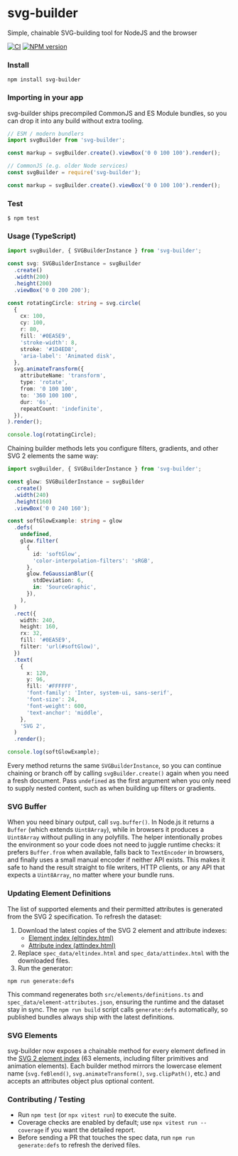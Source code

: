 svg-builder
===========

Simple, chainable SVG-building tool for NodeJS and the browser

[![CI](https://github.com/JoeChapman/svg-builder/actions/workflows/ci.yml/badge.svg)](https://github.com/JoeChapman/svg-builder/actions/workflows/ci.yml)
[![NPM version](https://badge.fury.io/js/svg-builder.svg)](http://badge.fury.io/js/svg-builder)

### Install
```
npm install svg-builder
```

### Importing in your app

svg-builder ships precompiled CommonJS and ES Module bundles, so you can drop it into any build without extra tooling.

```ts
// ESM / modern bundlers
import svgBuilder from 'svg-builder';

const markup = svgBuilder.create().viewBox('0 0 100 100').render();
```

```ts
// CommonJS (e.g. older Node services)
const svgBuilder = require('svg-builder');

const markup = svgBuilder.create().viewBox('0 0 100 100').render();
```

### Test

```
$ npm test
```

### Usage (TypeScript)

```ts
import svgBuilder, { SVGBuilderInstance } from 'svg-builder';

const svg: SVGBuilderInstance = svgBuilder
  .create()
  .width(200)
  .height(200)
  .viewBox('0 0 200 200');

const rotatingCircle: string = svg.circle(
  {
    cx: 100,
    cy: 100,
    r: 80,
    fill: '#0EA5E9',
    'stroke-width': 8,
    stroke: '#1D4ED8',
    'aria-label': 'Animated disk',
  },
  svg.animateTransform({
    attributeName: 'transform',
    type: 'rotate',
    from: '0 100 100',
    to: '360 100 100',
    dur: '6s',
    repeatCount: 'indefinite',
  }),
).render();

console.log(rotatingCircle);
```

Chaining builder methods lets you configure filters, gradients, and other SVG 2 elements the same way:

```ts
import svgBuilder, { SVGBuilderInstance } from 'svg-builder';

const glow: SVGBuilderInstance = svgBuilder
  .create()
  .width(240)
  .height(160)
  .viewBox('0 0 240 160');

const softGlowExample: string = glow
  .defs(
    undefined,
    glow.filter(
      {
        id: 'softGlow',
        'color-interpolation-filters': 'sRGB',
      },
      glow.feGaussianBlur({
        stdDeviation: 6,
        in: 'SourceGraphic',
      }),
    ),
  )
  .rect({
    width: 240,
    height: 160,
    rx: 32,
    fill: '#0EA5E9',
    filter: 'url(#softGlow)',
  })
  .text(
    {
      x: 120,
      y: 96,
      fill: '#FFFFFF',
      'font-family': 'Inter, system-ui, sans-serif',
      'font-size': 24,
      'font-weight': 600,
      'text-anchor': 'middle',
    },
    'SVG 2',
  )
  .render();

console.log(softGlowExample);
```

Every method returns the same `SVGBuilderInstance`, so you can continue chaining or branch off by calling `svgBuilder.create()` again when you need a fresh document.
Pass `undefined` as the first argument when you only need to supply nested content, such as when building up filters or gradients.

### SVG Buffer
When you need binary output, call `svg.buffer()`. In Node.js it returns a `Buffer` (which extends `Uint8Array`), while in browsers it produces a `Uint8Array` without pulling in any polyfills. The helper intentionally probes the environment so your code does not need to juggle runtime checks: it prefers `Buffer.from` when available, falls back to `TextEncoder` in browsers, and finally uses a small manual encoder if neither API exists. This makes it safe to hand the result straight to file writers, HTTP clients, or any API that expects a `Uint8Array`, no matter where your bundle runs.

### Updating Element Definitions
The list of supported elements and their permitted attributes is generated from the SVG 2 specification. To refresh the dataset:
1. Download the latest copies of the SVG 2 element and attribute indexes:
   - [Element index (eltindex.html)](https://www.w3.org/TR/SVG2/eltindex.html)
   - [Attribute index (attindex.html)](https://www.w3.org/TR/SVG2/attindex.html)
2. Replace `spec_data/eltindex.html` and `spec_data/attindex.html` with the downloaded files.
3. Run the generator:

```
npm run generate:defs
```

This command regenerates both `src/elements/definitions.ts` and `spec_data/element-attributes.json`, ensuring the runtime and the dataset stay in sync. The `npm run build` script calls `generate:defs` automatically, so published bundles always ship with the latest definitions.

### SVG Elements
svg-builder now exposes a chainable method for every element defined in the [SVG 2 element index](https://w3c.github.io/svgwg/svg2-draft/eltindex.html) (63 elements, including filter primitives and animation elements). Each builder method mirrors the lowercase element name (`svg.feBlend()`, `svg.animateTransform()`, `svg.clipPath()`, etc.) and accepts an attributes object plus optional content.

### Contributing / Testing

- Run `npm test` (or `npx vitest run`) to execute the suite.
- Coverage checks are enabled by default; use `npx vitest run --coverage` if you want the detailed report.
- Before sending a PR that touches the spec data, run `npm run generate:defs` to refresh the derived files.

